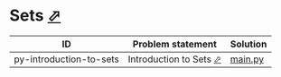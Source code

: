 # Sets [⬀](https://www.hackerrank.com/domains/python/p-yets)


| ID                      | Problem statement                                                                       | Solution                                   |
|-------------------------|-----------------------------------------------------------------------------------------|--------------------------------------------|
| py-introduction-to-sets | Introduction to Sets [⬀](https://www.hackerrank.com/challenges/py-introduction-to-sets) | [main.py](py-introduction-to-sets/main.py) |

